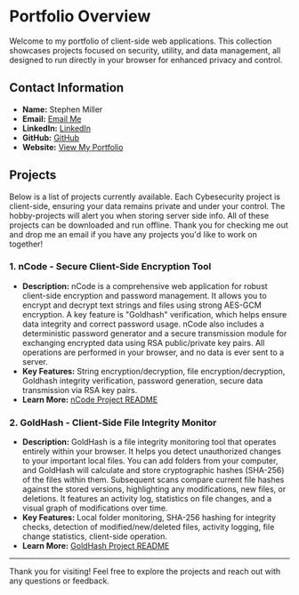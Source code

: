 # Portfolio Overview

Welcome to my portfolio of client-side web applications. This collection showcases projects focused on security, utility, and data management, all designed to run directly in your browser for enhanced privacy and control.

## Contact Information

*   **Name:** Stephen Miller
*   **Email:** [Email Me](mailto:thestephenmiller@me.com)
*   **LinkedIn:** [LinkedIn](https://linkedIn.com/in/thestephenmiller)
*   **GitHub:** [GitHub](https://github.com/GoldenCaesar)
*   **Website:** [View My Portfolio](https://thestephenmiller.com)

## Projects

Below is a list of projects currently available. Each Cybesecurity project is client-side, ensuring your data remains private and under your control. The hobby-projects will alert you when storing server side info. All of these projects can be downloaded and run offline. Thank you for checking me out and drop me an email if you have any projects you'd like to work on together!

### 1. nCode - Secure Client-Side Encryption Tool

*   **Description:** nCode is a comprehensive web application for robust client-side encryption and password management. It allows you to encrypt and decrypt text strings and files using strong AES-GCM encryption. A key feature is "Goldhash" verification, which helps ensure data integrity and correct password usage. nCode also includes a deterministic password generator and a secure transmission module for exchanging encrypted data using RSA public/private key pairs. All operations are performed in your browser, and no data is ever sent to a server.
*   **Key Features:** String encryption/decryption, file encryption/decryption, Goldhash integrity verification, password generation, secure data transmission via RSA key pairs.
*   **Learn More:** [nCode Project README](./Projects/nCode/README.md)

### 2. GoldHash - Client-Side File Integrity Monitor

*   **Description:** GoldHash is a file integrity monitoring tool that operates entirely within your browser. It helps you detect unauthorized changes to your important local files. You can add folders from your computer, and GoldHash will calculate and store cryptographic hashes (SHA-256) of the files within them. Subsequent scans compare current file hashes against the stored versions, highlighting any modifications, new files, or deletions. It features an activity log, statistics on file changes, and a visual graph of modifications over time.
*   **Key Features:** Local folder monitoring, SHA-256 hashing for integrity checks, detection of modified/new/deleted files, activity logging, file change statistics, client-side operation.
*   **Learn More:** [GoldHash Project README](./Projects/GoldHash/README.md)

---
Thank you for visiting! Feel free to explore the projects and reach out with any questions or feedback.
